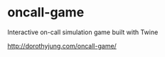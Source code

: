 # oncall-game
Interactive on-call simulation game built with Twine

http://dorothyjung.com/oncall-game/
